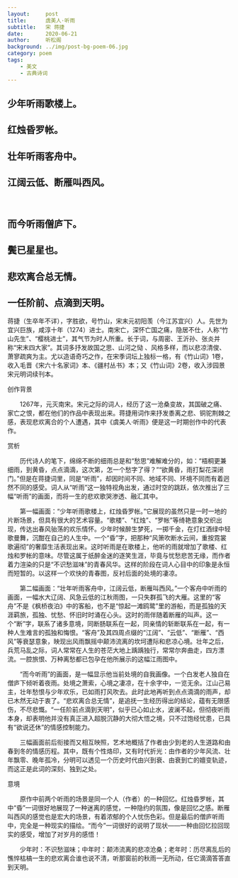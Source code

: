 ```yaml
---
layout:     post
title:      虞美人·听雨
subtitle:   宋 蒋捷
date:       2020-06-21
author:     听松阁
background: ../img/post-bg-poem-06.jpg
category: poem
tags:
    - 美文
    - 古典诗词
---
```


## 少年听雨歌楼上。
## 红烛昏罗帐。
## 壮年听雨客舟中。
## 江阔云低、断雁叫西风。 
&nbsp;
## 而今听雨僧庐下。
## 鬓已星星也。
## 悲欢离合总无情。
## 一任阶前、点滴到天明。



蒋捷（生卒年不详），字胜欲，号竹山，宋末元初阳羡（今江苏宜兴）人。先世为宜兴巨族，咸淳十年（1274）进士。南宋亡，深怀亡国之痛，隐居不仕，人称“竹山先生”、“樱桃进士”，其气节为时人所重。长于词，与周密、王沂孙、张炎并称“宋末四大家”。其词多抒发故国之思、山河之恸 、风格多样，而以悲凉清俊、萧寥疏爽为主。尤以造语奇巧之作，在宋季词坛上独标一格，有《竹山词》1卷，收入毛晋《宋六十名家词》本、《疆村丛书》本；又《竹山词》2卷，收入涉园景宋元明词续刊本。



创作背景

　　1267年，元灭南宋。宋元之际的词人，经历了这一沧桑变故，其国破之痛、家亡之恨，都在他们的作品中表现出来。蒋捷用词作来抒发黍离之悲、铜驼荆棘之感，表现悲欢离合的个人遭遇，其中《虞美人·听雨》便是这一时期创作中的代表作。





赏析

　　历代诗人的笔下，绵绵不断的细雨总是和“愁思”难解难分的，如：“梧桐更兼细雨，到黄昏，点点滴滴，这次第，怎一个愁字了得？”“欲黄昏，雨打梨花深闭门。”但是在蒋捷词里，同是“听雨”，却因时间不同、地域不同、环境不同而有着迥然不同的感受。词人从“听雨”这一独特视角出发，通过时空的跳跃，依次推出了三幅“听雨”的画面，而将一生的悲欢歌哭渗透、融汇其中。

　　第一幅画面：“少年听雨歌楼上，红烛昏罗帐。”它展现的虽然只是一时一地的片断场景，但具有很大的艺术容量。“歌楼”、“红烛”、“罗帐”等绮艳意象交织出现，传达出春风骀荡的欢乐情怀。少年时候醉生梦死，一掷千金，在灯红酒绿中轻歌曼舞，沉酣在自己的人生中。一个“昏”字，把那种“风箫吹断水云间，重按霓裳歌遍彻”的奢靡生活表现出来。这时听雨是在歌楼上，他听的雨就增加了歌楼、红烛和罗帐的意味。尽管这属于纸醉金迷的逐笑生涯，毕竟与忧愁悲苦无缘，而作者着力渲染的只是“不识愁滋味”的青春风华。这样的阶段在词人心目中的印象是永恒而短暂的。以这样一个欢快的青春图，反衬后面的处境的凄凉。

　　第二幅画面：“壮年听雨客舟中，江阔云低，断雁叫西风。”一个客舟中听雨的画面，一幅水大辽阔、风急云低的江秋雨图，一只失群孤飞的大雁。这里的“客舟”不是《枫桥夜泊》中的客船，也不是“惊起一滩鸥鹭”里的游船，而是孤独的天涯羁旅，孤独、忧愁、怀旧时时涌在心头。这时的雨伴随着断雁的叫声。这一个“断”字，联系了诸多意境，同断肠联系在一起，同亲情的斩断联系在一起，有一种人生难言的孤独和悔恨。“客舟”及其四周点缀的“江阔”、“云低”、“断雁”、“西风”等衰瑟意象，映现出风雨飘摇中颠沛流离的坎坷遭际和悲凉心境。壮年之后，兵荒马乱之际，词人常常在人生的苍茫大地上踽踽独行，常常尔奔曲走，四方漂流。一腔旅恨、万种离愁都已包孕在他所展示的这幅江雨图中。

　　“而今听雨”的画面，是一幅显示他当前处境的自我画像。一个白发老人独自在僧庐下倾听着夜雨。处境之萧索，心境之凄凉，在十余字中，一览无余。江山己易主，壮年愁恨与少年欢乐，已如雨打风吹去。此时此地再听到点点滴滴的雨声，却已木然无动于衷了。“悲欢离合总无情”，是追抚一生经历得出的结论，蕴有无限感伤，不尽悲慨。“一任阶前点滴到天明”，似乎已心如止水，波澜不起，但彻夜听雨本身，却表明他并没有真正进入超脱沉静的大彻大悟之境，只不过饱经忧患，已具有“欲说还休”的情感控制能力。

　　三幅画面前后衔接而又相互映照，艺术地概括了作者由少到老的人生道路和由春到冬的情感历程。其中，既有个性烙印，又有时代折光：由作者的少年风流、壮年飘零、晚年孤冷，分明可以透见一个历史时代由兴到衰、由衰到亡的嬗变轨迹，而这正是此词的深刻、独到之处。



意境

　　原作中前两个听雨的场景是同一个人（作者）的一种回忆。红烛昏罗帐，其中“昏”一词很好地展现了一种迷离的感觉，一种隐约的氛围，像是回忆之感。断雁叫西风的感觉也是宏大的场景，有着浓郁的个人忧伤色彩。但是最后的僧庐听雨中，完全是一种现实的描绘。“而今”一词很好的说明了现状——一种由回忆拉回现实的感受，增加了对岁月的感悟！

　　少年时：不识愁滋味；中年时：颠沛流离的悲凉沧桑；老年时：历尽离乱后的憔悴枯槁一生的悲欢离合谁也说不清，听那窗前的秋雨一无所动，任它滴滴答答直到天明。
